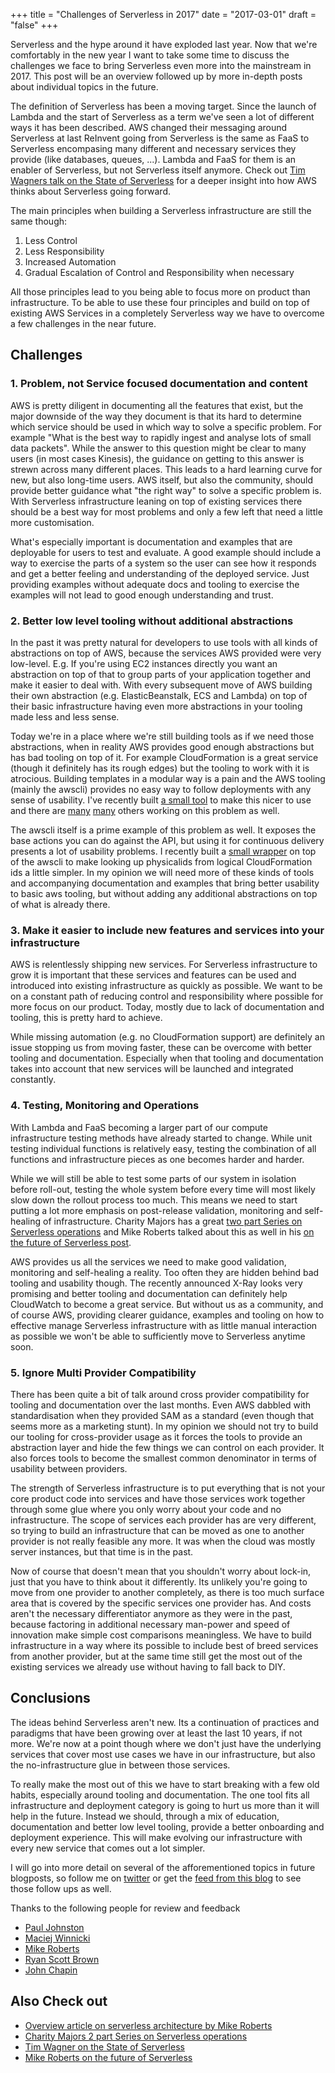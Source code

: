 +++
title = "Challenges of Serverless in 2017"
date = "2017-03-01"
draft = "false"
+++

Serverless and the hype around it have exploded last year. Now that we're comfortably in the new year I want to take some time to discuss the challenges we face to bring Serverless even more into the mainstream in 2017. This post will be an overview followed up by more in-depth posts about individual topics in the future.


The definition of Serverless has been a moving target. Since the launch of Lambda and the start of Serverless as a term we've seen a lot of different ways it has been described. AWS changed their messaging around Serverless at last ReInvent going from Serverless is the same as FaaS to Serverless encompasing many different and necessary services they provide (like databases, queues, ...). Lambda and FaaS for them is an enabler of Serverless, but not Serverless itself anymore. Check out [Tim Wagners talk on the State of Serverless](https://www.youtube.com/watch?v=AcGv3qUrRC4) for a deeper insight into how AWS thinks about Serverless going forward.

The main principles when building a Serverless infrastructure are still the same though:

1. Less Control
2. Less Responsibility
3. Increased Automation
4. Gradual Escalation of Control and Responsibility when necessary

All those principles lead to you being able to focus more on product than infrastructure. To be able to use these four principles and build on top of existing AWS Services in a completely Serverless way we have to overcome a few challenges in the near future.

## Challenges

### 1. Problem, not Service focused documentation and content

AWS is pretty diligent in documenting all the features that exist, but the major downside of the way they document is that its hard to determine which service should be used in which way to solve a specific problem. For example "What is the best way to rapidly ingest and analyse lots of small data packets". While the answer to this question might be clear to many users (in most cases Kinesis), the guidance on getting to this answer is strewn across many different places. This leads to a hard learning curve for new, but also long-time users. AWS itself, but also the community, should provide better guidance what "the right way" to solve a specific problem is. With Serverless infrastructure leaning on top of existing services there should be a best way for most problems and only a few left that need a little more customisation.

What's especially important is documentation and examples that are deployable for users to test and evaluate. A good example should include a way to exercise the parts of a system so the user can see how it responds and get a better feeling and understanding of the deployed service. Just providing examples without adequate docs and tooling to exercise the examples will not lead to good enough understanding and trust.

### 2. Better low level tooling without additional abstractions

In the past it was pretty natural for developers to use tools with all kinds of abstractions on top of AWS, because the services AWS provided were very low-level. E.g. If you're using EC2 instances directly you want an abstraction on top of that to group parts of your application together and make it easier to deal with. With every subsequent move of AWS building their own abstraction (e.g. ElasticBeanstalk, ECS and Lambda) on top of their basic infrastructure having even more abstractions in your tooling made less and less sense.

Today we're in a place where we're still building tools as if we need those abstractions, when in reality AWS provides good enough abstractions but has bad tooling on top of it. For example CloudFormation is a great service (though it definitely has its rough edges) but the tooling to work with it is atrocious. Building templates in a modular way is a pain and the AWS tooling (mainly the awscli) provides no easy way to follow deployments with any sense of usability. I've recently built [a small tool](https://github.com/flomotlik/formica) to make this nicer to use and there are [many](https://github.com/remind101/stacker) [many](https://github.com/cloudreach/sceptre) others working on this problem as well.

The awscli itself is a prime example of this problem as well. It exposes the base actions you can do against the API, but using it for continuous delivery presents a lot of usability problems. I recently built a [small wrapper](https://github.com/flomotlik/awsie) on top of the awscli to make looking up physicalids from logical CloudFormation ids a little simpler. In my opinion we will need more of these kinds of tools and accompanying documentation and examples that bring better usability to basic aws tooling, but without adding any additional abstractions on top of what is already there.

### 3. Make it easier to include new features and services into your infrastructure

AWS is relentlessly shipping new services. For Serverless infrastructure to grow it is important that these services and features can be used and introduced into existing infrastructure as quickly as possible. We want to be on a constant path of reducing control and responsibility where possible for more focus on our product. Today, mostly due to lack of documentation and tooling, this is pretty hard to achieve.

While missing automation (e.g. no CloudFormation support) are definitely an issue stopping us from moving faster, these can be overcome with better tooling and documentation. Especially when that tooling and documentation takes into account that new services will be launched and integrated constantly.

### 4. Testing, Monitoring and Operations

With Lambda and FaaS becoming a larger part of our compute infrastructure testing methods have already started to change. While unit testing individual functions is relatively easy, testing the combination of all functions and infrastructure pieces as one becomes harder and harder.

While we will still be able to test some parts of our system in isolation before roll-out, testing the whole system before every time will most likely slow down the rollout process too much. This means we need to start putting a lot more emphasis on post-release validation, monitoring and self-healing of infrastructure. Charity Majors has a great [two part Series on Serverless operations](https://charity.wtf/2016/05/31/operational-best-practices-serverless/) and Mike Roberts talked about this as well in his [on the future of Serverless post](https://www.infoq.com/articles/future-serverless).

AWS provides us all the services we need to make good validation, monitoring and self-healing a reality. Too often they are hidden behind bad tooling and usability though. The recently announced X-Ray looks very promising and better tooling and documentation can definitely help CloudWatch to become a great service. But without us as a community, and of course AWS, providing clearer guidance, examples and tooling on how to effective manage Serverless infrastructure with as little manual interaction as possible we won't be able to sufficiently move to Serverless anytime soon.

### 5. Ignore Multi Provider Compatibility

There has been quite a bit of talk around cross provider compatibility for tooling and documentation over the last months. Even AWS dabbled with standardisation when they provided SAM as a standard (even though that seems more as a marketing stunt). In my opinion we should not try to build our tooling for cross-provider usage as it forces the tools to provide an abstraction layer and hide the few things we can control on each provider. It also forces tools to become the smallest common denominator in terms of usability between providers.

The strength of Serverless infrastructure is to put everything that is not your core product code into services and have those services work together through some glue where you only worry about your code and no infrastructure. The scope of services each provider has are very different, so trying to build an infrastructure that can be moved as one to another provider is not really feasible any more. It was when the cloud was mostly server instances, but that time is in the past.

Now of course that doesn't mean that you shouldn't worry about lock-in, just that you have to think about it differently. Its unlikely you're going to move from one provider to another completely, as there is too much surface area that is covered by the specific services one provider has. And costs aren't the necessary differentiator anymore as they were in the past, because factoring in additional necessary man-power and speed of innovation make simple cost comparisons meaningless. We have to build infrastructure in a way where its possible to include best of breed services from another provider, but at the same time still get the most out of the existing services we already use without having to fall back to DIY.

## Conclusions

The ideas behind Serverless aren't new. Its a continuation of practices and paradigms that have been growing over at least the last 10 years, if not more. We're now at a point though where we don't just have the underlying services that cover most use cases we have in our infrastructure, but also the no-infrastructure glue in between those services.

To really make the most out of this we have to start breaking with a few old habits, especially around tooling and documentation. The one tool fits all infrastructure and deployment category is going to hurt us more than it will help in the future. Instead we should, through a mix of education, documentation and better low level tooling, provide a better onboarding and deployment experience. This will make evolving our infrastructure with every new service that comes out a lot simpler.

I will go into more detail on several of the afforementioned topics in future blogposts, so follow me on [twitter](https://twitter.com/flomotlik) or get the [feed from this blog](http://flomotlik.me/index.xml) to see those follow ups as well.

Thanks to the following people for review and feedback

* [Paul Johnston](https://twitter.com/pauldjohnston)
* [Maciej Winnicki](https://twitter.com/mthenw)
* [Mike Roberts](https://twitter.com/mikebroberts)
* [Ryan Scott Brown](https://twitter.com/ryan_sb)
* [John Chapin](https://twitter.com/johnchapin)

## Also Check out

* [Overview article on serverless architecture by Mike Roberts](https://martinfowler.com/articles/serverless.html)
* [Charity Majors 2 part Series on Serverless operations](https://charity.wtf/2016/05/31/operational-best-practices-serverless/)
* [Tim Wagner on the State of Serverless](https://www.youtube.com/watch?v=AcGv3qUrRC4)
* [Mike Roberts on the future of Serverless](https://www.infoq.com/articles/future-serverless)
